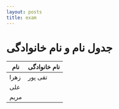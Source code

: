 ```yaml
---
layout: posts
title: exam
---
```



# جدول نام و نام خانوادگی

| نام        | نام خانوادگی |
|------------|--------------|
| زهرا       | تقی پور        |
| علی        |         |
| مریم       |         |

